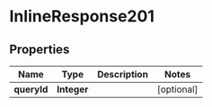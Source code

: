 
# InlineResponse201

## Properties
Name | Type | Description | Notes
------------ | ------------- | ------------- | -------------
**queryId** | **Integer** |  |  [optional]



